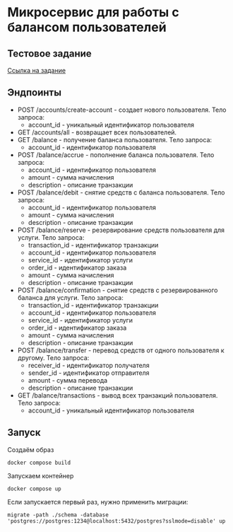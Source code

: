 # Микросервис для работы с балансом пользователей
## Тестовое задание 

[Ссылка на задание](https://github.com/avito-tech/internship_backend_2022/blob/main/README.md)

## Эндпоинты
+ POST /accounts/create-account - создает нового пользователя. Тело запроса:
    - account_id - уникальный идентификатор пользователя
+ GET /accounts/all - возвращает всех пользователей.
+ GET /balance - получение баланса пользователя. Тело запроса:
    - account_id - идентификатор пользователя
+ POST /balance/accrue - пополнение баланса пользователя. Тело запроса:
    - account_id - идентификатор пользователя
    - amount - сумма начисления
    - description - описание транзакции
+ POST /balance/debit - снятие средств с баланса пользователя. Тело запроса:
    - account_id - идентификатор пользователя
    - amount - сумма начисления
    - description - описание транзакции
+ POST /balance/reserve - резервирование средств пользователя для услуги. Тело запроса:
    - transaction_id - идентификатор транзакции
    - account_id - идентификатор пользователя
    - service_id - идентификатор услуги
    - order_id - идентификатор заказа
    - amount - сумма начисления
    - description - описание транзакции
+ POST /balance/confirmation - снятие средств с резервированного баланса для услуги. Тело запроса:
    - transaction_id - идентификатор транзакции
    - account_id - идентификатор пользователя
    - service_id - идентификатор услуги
    - order_id - идентификатор заказа
    - amount - сумма начисления
    - description - описание транзакции
+ POST /balance/transfer - перевод средств от одного пользователя к другому. Тело запроса:
    - receiver_id - идентификатор получателя
    - sender_id - идентификатор отправителя
    - amount - сумма перевода
    - description - описание транзакции
+ GET /balance/transactions - вывод всех транзакций пользователя. Тело запроса:
    - account_id - уникальный идентификатор пользователя

## Запуск
Создаём образ 
```
docker compose build
```
Запускаем контейнер
```
docker compose up
```
Если запускается первый раз, нужно применить миграции:
```
migrate -path ./schema -database 'postgres://postgres:1234@localhost:5432/postgres?sslmode=disable' up
```


